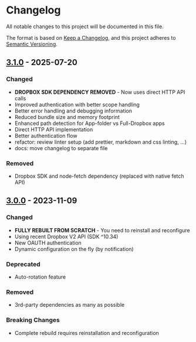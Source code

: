 # Changelog

All notable changes to this project will be documented in this file.

The format is based on [Keep a Changelog](https://keepachangelog.com/en/1.1.0/),
and this project adheres to [Semantic Versioning](https://semver.org/spec/v2.0.0.html).

## [3.1.0](https://github.com/MMRIZE/MMM-DropboxPictures/compare/v3.0.0...v3.1.0) - 2025-07-20

### Changed

- **DROPBOX SDK DEPENDENCY REMOVED** - Now uses direct HTTP API calls
- Improved authentication with better scope handling
- Better error handling and debugging information
- Reduced bundle size and memory footprint
- Enhanced path detection for App-folder vs Full-Dropbox apps
- Direct HTTP API implementation
- Better authentication flow
- refactor: review linter setup (add prettier, markdown and css linting, ...)
- docs: move changelog to separate file

### Removed

- Dropbox SDK and node-fetch dependency (replaced with native fetch API)

## [3.0.0](https://github.com/MMRIZE/MMM-DropboxPictures/releases/tag/v3.0.0) - 2023-11-09

### Changed

- **FULLY REBUILT FROM SCRATCH** - You need to reinstall and reconfigure
- Using recent Dropbox V2 API (SDK ^10.34)
- New OAUTH authentication
- Dynamic configuration on the fly (by notification)

### Deprecated

- Auto-rotation feature

### Removed

- 3rd-party dependencies as many as possible

### Breaking Changes

- Complete rebuild requires reinstallation and reconfiguration
